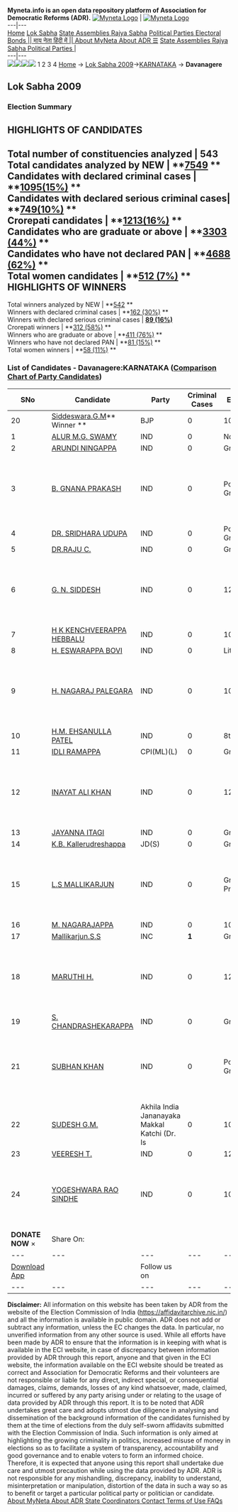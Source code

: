 **Myneta.info is an open data repository platform of Association for Democratic Reforms (ADR).**
[![Myneta Logo](https://www.myneta.info/lib/img/myneta-logo.png)](https://www.myneta.info/) | [![Myneta Logo](https://www.myneta.info/lib/img/adr-logo.png)](https://adrindia.org)  
---|---  
[Home](https://www.myneta.info/) [Lok Sabha](https://www.myneta.info/#ls "Lok Sabha") [ State Assemblies ](https://www.myneta.info/#sa "State Assemblies") [Rajya Sabha](https://www.myneta.info/#rs "Rajya Sabha") [Political Parties ](https://www.myneta.info/party "Political Parties") [ Electoral Bonds ](https://www.myneta.info/electoral_bonds "Electoral Bonds") [ || माय नेता हिंदी में || ](https://translate.google.co.in/translate?prev=hp&hl=en&js=y&u=www.myneta.info&sl=en&tl=hi&history_state0=) [ About MyNeta ](https://adrindia.org/content/about-myneta) [ About ADR ](https://adrindia.org/about-adr/who-we-are) [☰](javascript:void\(0\))
[ State Assemblies ](https://www.myneta.info/#sa "State Assemblies") [ Rajya Sabha ](https://www.myneta.info/#rs "Rajya Sabha") [ Political Parties ](https://www.myneta.info/party "Political Parties")
|   
---|---  
![](https://www.myneta.info/lib/img/banner/banner-1.png)![](https://www.myneta.info/lib/img/banner/banner-2.png)![](https://www.myneta.info/lib/img/banner/banner-3.png)![](https://www.myneta.info/lib/img/banner/banner-4.png)
1  2  3  4 
[Home](https://www.myneta.info/) → [Lok Sabha 2009](https://www.myneta.info/ls2009/)→[KARNATAKA](https://www.myneta.info/ls2009/index.php?action=show_constituencies&state_id=10) → **Davanagere**
### 
## Lok Sabha 2009
###  Election Summary 
HIGHLIGHTS OF CANDIDATES  
---  
Total number of constituencies analyzed |  543   
Total candidates analyzed by NEW | **[7549](https://www.myneta.info/ls2009/index.php?action=summary&subAction=candidates_analyzed&sort=candidate#summary) **  
Candidates with declared criminal cases | **[1095(15%)](https://www.myneta.info/ls2009/index.php?action=summary&subAction=crime&sort=candidate#summary) **  
Candidates with declared serious criminal cases| **[749(10%)](https://www.myneta.info/ls2009/index.php?action=summary&subAction=serious_crime&sort=candidate#summary) **  
Crorepati candidates | **[1213(16%)](https://www.myneta.info/ls2009/index.php?action=summary&subAction=crorepati&sort=candidate#summary) **  
Candidates who are graduate or above | **[3303 (44%)](https://www.myneta.info/ls2009/index.php?action=summary&subAction=education&sort=candidate#summary) **  
Candidates who have not declared PAN | **[4688 (62%)](https://www.myneta.info/ls2009/index.php?action=summary&subAction=without_pan&sort=candidate#summary) **  
Total women candidates | **[512 (7%)](https://www.myneta.info/ls2009/index.php?action=summary&subAction=women_candidate&sort=candidate#summary) **  
HIGHLIGHTS OF WINNERS  
---  
Total winners analyzed by NEW | **[542](https://www.myneta.info/ls2009/index.php?action=summary&subAction=winner_analyzed&sort=candidate#summary) **  
Winners with declared criminal cases | **[162 (30%)](https://www.myneta.info/ls2009/index.php?action=summary&subAction=winner_crime&sort=candidate#summary) **  
Winners with declared serious criminal cases | **[89 (16%)](https://www.myneta.info/ls2009/index.php?action=summary&subAction=winner_serious_crime&sort=candidate#summary)**  
Crorepati winners | **[312 (58%)](https://www.myneta.info/ls2009/index.php?action=summary&subAction=winner_crorepati&sort=candidate#summary) **  
Winners who are graduate or above | **[411 (76%)](https://www.myneta.info/ls2009/index.php?action=summary&subAction=winner_education&sort=candidate#summary) **  
Winners who have not declared PAN | **[81 (15%)](https://www.myneta.info/ls2009/index.php?action=summary&subAction=winner_without_pan&sort=candidate#summary) **  
Total women winners | **[58 (11%)](https://www.myneta.info/ls2009/index.php?action=summary&subAction=winner_women&sort=candidate#summary) **  
### List of Candidates - Davanagere:KARNATAKA ([Comparison Chart of Party Candidates](https://www.myneta.info/ls2009/comparisonchart.php?constituency_id=295))
SNo | Candidate| Party| Criminal Cases| Education| Age| Total Assets| Liabilities  
---|---|---|---|---|---|---|---  
20  | [Siddeswara.G.M](https://www.myneta.info/ls2009/candidate.php?candidate_id=4599)** Winner ** | BJP | 0 | 10th Pass| 56 | Rs 14,02,48,867 ~ 14 Crore+ | Rs 42,63,675 ~ 42 Lacs+  
1  | [ALUR M.G. SWAMY](https://www.myneta.info/ls2009/candidate.php?candidate_id=5942) | IND | 0 | Not Given| 62 | Rs 32,00,000 ~ 32 Lacs+ | Rs 70,000 ~ 70 Thou+  
2  | [ARUNDI NINGAPPA](https://www.myneta.info/ls2009/candidate.php?candidate_id=5941) | IND | 0 | Graduate| 77 | Rs 17,00,000 ~ 17 Lacs+ | Rs 0 ~   
3  | [B. GNANA PRAKASH](https://www.myneta.info/ls2009/candidate.php?candidate_id=5997) | IND | 0 | Post Graduate| 30 | ![](https://myneta.info/image_v2.php?myneta_folder=ls2009&candidate_id=5997&col=ta) | ![](https://myneta.info/image_v2.php?myneta_folder=ls2009&candidate_id=5997&col=lia)  
4  | [DR. SRIDHARA UDUPA](https://www.myneta.info/ls2009/candidate.php?candidate_id=5995) | IND | 0 | Post Graduate| 56 | Rs 8,20,000 ~ 8 Lacs+ | Rs 0 ~   
5  | [DR.RAJU C.](https://www.myneta.info/ls2009/candidate.php?candidate_id=5956) | IND | 0 | Graduate| 44 | Rs 16,40,000 ~ 16 Lacs+ | Rs 1,32,249 ~ 1 Lacs+  
6  | [G. N. SIDDESH](https://www.myneta.info/ls2009/candidate.php?candidate_id=5996) | IND | 0 | 12th Pass| 42 | ![](https://myneta.info/image_v2.php?myneta_folder=ls2009&candidate_id=5996&col=ta) | ![](https://myneta.info/image_v2.php?myneta_folder=ls2009&candidate_id=5996&col=lia)  
7  | [H K KENCHVEERAPPA HEBBALU](https://www.myneta.info/ls2009/candidate.php?candidate_id=5946) | IND | 0 | 10th Pass| 65 | Rs 11,00,000 ~ 11 Lacs+ | Rs 0 ~   
8  | [H. ESWARAPPA BOVI](https://www.myneta.info/ls2009/candidate.php?candidate_id=5944) | IND | 0 | Literate| 54 | Rs 6,05,000 ~ 6 Lacs+ | Rs 0 ~   
9  | [H. NAGARAJ PALEGARA](https://www.myneta.info/ls2009/candidate.php?candidate_id=5949) | IND | 0 | 10th Pass| 30 | ![](https://myneta.info/image_v2.php?myneta_folder=ls2009&candidate_id=5949&col=ta) | ![](https://myneta.info/image_v2.php?myneta_folder=ls2009&candidate_id=5949&col=lia)  
10  | [H.M. EHSANULLA PATEL](https://www.myneta.info/ls2009/candidate.php?candidate_id=5945) | IND | 0 | 8th Pass| 53 | Rs 15,45,000 ~ 15 Lacs+ | Rs 10,000 ~ 10 Thou+  
11  | [IDLI RAMAPPA](https://www.myneta.info/ls2009/candidate.php?candidate_id=5885) | CPI(ML)(L) | 0 | Graduate| 46 | Rs 4,80,000 ~ 4 Lacs+ | Rs 55,000 ~ 55 Thou+  
12  | [INAYAT ALI KHAN](https://www.myneta.info/ls2009/candidate.php?candidate_id=5943) | IND | 0 | 12th Pass| 31 | ![](https://myneta.info/image_v2.php?myneta_folder=ls2009&candidate_id=5943&col=ta) | ![](https://myneta.info/image_v2.php?myneta_folder=ls2009&candidate_id=5943&col=lia)  
13  | [JAYANNA ITAGI](https://www.myneta.info/ls2009/candidate.php?candidate_id=5948) | IND | 0 | Graduate| 38 | Rs 48,55,000 ~ 48 Lacs+ | Rs 2,34,363 ~ 2 Lacs+  
14  | [K.B. Kallerudreshappa](https://www.myneta.info/ls2009/candidate.php?candidate_id=4600) | JD(S) | 0 | Graduate| 49 | Rs 1,17,57,000 ~ 1 Crore+ | Rs 61,22,279 ~ 61 Lacs+  
15  | [L.S MALLIKARJUN](https://www.myneta.info/ls2009/candidate.php?candidate_id=5951) | IND | 0 | Graduate Professional| 39 | ![](https://myneta.info/image_v2.php?myneta_folder=ls2009&candidate_id=5951&col=ta) | ![](https://myneta.info/image_v2.php?myneta_folder=ls2009&candidate_id=5951&col=lia)  
16  | [M. NAGARAJAPPA](https://www.myneta.info/ls2009/candidate.php?candidate_id=5950) | IND | 0 | 10th Pass| 46 | Nil | Rs 20,000 ~ 20 Thou+  
17  | [Mallikarjun.S.S](https://www.myneta.info/ls2009/candidate.php?candidate_id=4627) | INC | **1** | Graduate| 42 | Rs 35,78,48,779 ~ 35 Crore+ | Rs 13,81,05,045 ~ 13 Crore+  
18  | [MARUTHI H.](https://www.myneta.info/ls2009/candidate.php?candidate_id=5952) | IND | 0 | 12th Pass| 51 | ![](https://myneta.info/image_v2.php?myneta_folder=ls2009&candidate_id=5952&col=ta) | ![](https://myneta.info/image_v2.php?myneta_folder=ls2009&candidate_id=5952&col=lia)  
19  | [S. CHANDRASHEKARAPPA](https://www.myneta.info/ls2009/candidate.php?candidate_id=5947) | IND | 0 | Graduate| 59 | Rs 2,23,500 ~ 2 Lacs+ | Rs 0 ~   
21  | [SUBHAN KHAN](https://www.myneta.info/ls2009/candidate.php?candidate_id=5999) | IND | 0 | Post Graduate| 45 | ![](https://myneta.info/image_v2.php?myneta_folder=ls2009&candidate_id=5999&col=ta) | ![](https://myneta.info/image_v2.php?myneta_folder=ls2009&candidate_id=5999&col=lia)  
22  | [SUDESH G.M.](https://www.myneta.info/ls2009/candidate.php?candidate_id=5886) | Akhila India Jananayaka Makkal Katchi (Dr. Is | 0 | 10th Pass| 31 | Rs 90,000 ~ 90 Thou+ | Rs 2,50,000 ~ 2 Lacs+  
23  | [VEERESH T.](https://www.myneta.info/ls2009/candidate.php?candidate_id=5994) | IND | 0 | 12th Pass| 35 | Rs 50,000 ~ 50 Thou+ | Rs 0 ~   
24  | [YOGESHWARA RAO SINDHE](https://www.myneta.info/ls2009/candidate.php?candidate_id=5953) | IND | 0 | 10th Pass| 42 | ![](https://myneta.info/image_v2.php?myneta_folder=ls2009&candidate_id=5953&col=ta) | ![](https://myneta.info/image_v2.php?myneta_folder=ls2009&candidate_id=5953&col=lia)  
|  **DONATE NOW** × |  Share On:  | [](https://api.whatsapp.com/send?text=https%3A%2F%2Fmyneta.info%2Fpunjab2022%2Findex.php%3Faction%3Dshow_constituencies%26state_id%3D19) | [](https://www.facebook.com/sharer/sharer.php?u=https%3A%2F%2Fmyneta.info%2Fpunjab2022%2Findex.php%3Faction%3Dshow_constituencies%26state_id%3D19) | [](https://twitter.com/share?url=https%3A%2F%2Fmyneta.info%2Fpunjab2022%2Findex.php%3Faction%3Dshow_constituencies%26state_id%3D19)  
---|---|---|---|---  
| [ Download App ](https://play.google.com/store/apps/details?id=com.webrosoft.myneta1&pcampaignid=pcampaignidMKT-Other-global-all-co-prtnr-py-PartBadge-Mar2515-1) | [](https://play.google.com/store/apps/details?id=com.webrosoft.myneta1&pcampaignid=pcampaignidMKT-Other-global-all-co-prtnr-py-PartBadge-Mar2515-1) |  Follow us on  | [](https://www.facebook.com/adrindia.org/) | [](https://twitter.com/adrspeaks) | [](https://groups.google.com/g/national-election-watch?hl=en&pli=1) | [](https://www.instagram.com/adrspeaks/) | [](https://www.youtube.com/user/adrspeaks) | [](https://sharechat.com/profile/adrspeaks)  
---|---|---|---|---|---|---|---|---  
**Disclaimer:** All information on this website has been taken by ADR from the website of the Election Commission of India (https://affidavitarchive.nic.in/) and all the information is available in public domain. ADR does not add or subtract any information, unless the EC changes the data. In particular, no unverified information from any other source is used. While all efforts have been made by ADR to ensure that the information is in keeping with what is available in the ECI website, in case of discrepancy between information provided by ADR through this report, anyone and that given in the ECI website, the information available on the ECI website should be treated as correct and Association for Democratic Reforms and their volunteers are not responsible or liable for any direct, indirect special, or consequential damages, claims, demands, losses of any kind whatsoever, made, claimed, incurred or suffered by any party arising under or relating to the usage of data provided by ADR through this report. It is to be noted that ADR undertakes great care and adopts utmost due diligence in analysing and dissemination of the background information of the candidates furnished by them at the time of elections from the duly self-sworn affidavits submitted with the Election Commission of India. Such information is only aimed at highlighting the growing criminality in politics, increased misuse of money in elections so as to facilitate a system of transparency, accountability and good governance and to enable voters to form an informed choice. Therefore, it is expected that anyone using this report shall undertake due care and utmost precaution while using the data provided by ADR. ADR is not responsible for any mishandling, discrepancy, inability to understand, misinterpretation or manipulation, distortion of the data in such a way so as to benefit or target a particular political party or politician or candidate. 
[ About MyNeta ](https://adrindia.org/content/about-myneta) [ About ADR ](https://adrindia.org/about-adr/who-we-are) [ State Coordinators ](https://adrindia.org/about-adr/state-coordinators) [ Contact ](https://adrindia.org/contact-us) [ Terms of Use ](https://adrindia.org/content/adr-terms-use) [ FAQs ](https://adrindia.org/content/faqs)
